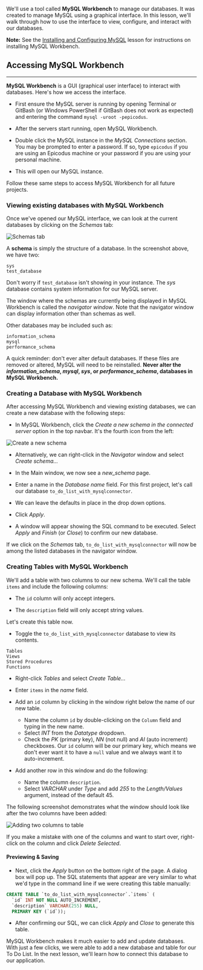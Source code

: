 We'll use a tool called **MySQL Workbench** to manage our databases. It was created to manage MySQL using a graphical interface. In this lesson, we'll walk through how to use the interface to view, configure, and interact with our databases.

**Note:** See the [Installing and Configuring MySQL](https://www.learnhowtoprogram.com/c-and-net/getting-started-with-c/installing-and-configuring-mysql) lesson for instructions on installing MySQL Workbench.

## Accessing MySQL Workbench
---

**MySQL Workbench** is a GUI (graphical user interface) to interact with databases. Here's how we access the interface.

* First ensure the MySQL server is running by opening Terminal or GitBash (or Windows PowerShell if GitBash does not work as expected) and entering the command `mysql -uroot -pepicodus`.

* After the servers start running, open MySQL Workbench.

* Double click the MySQL instance in the _MySQL Connections_ section. You may be prompted to enter a password. If so, type `epicodus` if you are using an Epicodus machine or your password if you are using your personal machine.

* This will open our MySQL instance.

Follow these same steps to access MySQL Workbench for all future projects.

### Viewing existing databases with MySQL Workbench

Once we've opened our MySQL interface, we can look at the current databases by clicking on the _Schemas_ tab:

![Schemas tab](https://learnhowtoprogram.s3.us-west-2.amazonaws.com/c%23/schema-mysql-workbench.png)

A **schema** is simply the structure of a database. In the screenshot above, we have two:

```
sys
test_database
```

Don't worry if `test_database` isn't showing in your instance. The _sys_ database contains system information for our MySQL server.

The window where the schemas are currently being displayed in MySQL Workbench is called the _navigator window_. Note that the navigator window can display information other than schemas as well.

Other databases may be included such as:

```
information_schema
mysql
performance_schema
```

A quick reminder: don't ever alter default databases. If these files are removed or altered, MySQL will need to be reinstalled. **Never alter the _information\_schema_, _mysql_, _sys_, or _performance\_schema_, databases in MySQL Workbench.**

### Creating a Database with MySQL Workbench

After accessing MySQL Workbench and viewing existing databases, we can create a new database with the following steps:

* In MySQL Workbench, click the _Create a new schema in the connected server_ option in the top navbar. It's the fourth icon from the left:

![Create a new schema](https://learnhowtoprogram.s3.us-west-2.amazonaws.com/c%23/create-a-new-schema.png)

* Alternatively, we can right-click in the _Navigator_ window and select _Create schema..._

* In the Main window, we now see a _new\_schema_ page.

* Enter a name in the _Database name_ field. For this first project, let's call our database `to_do_list_with_mysqlconnector`.

* We can leave the defaults in place in the drop down options.

* Click _Apply_.

* A window will appear showing the SQL command to be executed. Select _Apply_ and _Finish_ (or _Close_) to confirm our new database.

If we click on the _Schemas_ tab, `to_do_list_with_mysqlconnector` will now be among the listed databases in the navigator window.

### Creating Tables with MySQL Workbench

We'll add a table with two columns to our new schema. We'll call the table `items` and include the following columns:

* The `id` column will only accept integers.

* The `description` field will only accept string values.

Let's create this table now.

* Toggle the `to_do_list_with_mysqlconnector` database to view its contents.

```
Tables
Views
Stored Procedures
Functions
```

* Right-click _Tables_ and select _Create Table..._

* Enter `items` in the _name_ field.

* Add an `id` column by clicking _<click to edit>_ in the window right below the name of our new table.
  * Name the column `id` by double-clicking on the `Column` field and typing in the new name.
  * Select _INT_ from the _Datatype_ dropdown.
  * Check the _PK_ (primary key), _NN_ (not null) and _AI_ (auto increment) checkboxes. Our `id` column will be our primary key, which means we don't ever want it to have a `null` value and we always want it to auto-increment.

* Add another row in this window and do the following:
  * Name the column `description`.
  * Select _VARCHAR_ under _Type_ and add _255_ to the _Length/Values_ argument, instead of the default 45.

The following screenshot demonstrates what the window should look like after the two columns have been added:

![Adding two columns to table](https://learnhowtoprogram.s3.us-west-2.amazonaws.com/c%23/add-to-do-list-table.png)

If you make a mistake with one of the columns and want to start over, right-click on the column and click _Delete Selected_.

#### Previewing & Saving

* Next, click the _Apply_ button on the bottom right of the page. A dialog box will pop up. The SQL statements that appear are very similar to what we'd type in the command line if we were creating this table manually:

```sql
CREATE TABLE `to_do_list_with_mysqlconnector`.`items` (
  `id` INT NOT NULL AUTO_INCREMENT,
  `description` VARCHAR(255) NULL,
  PRIMARY KEY (`id`));
```

* After confirming our SQL, we can click _Apply_ and _Close_ to generate this table.

MySQL Workbench makes it much easier to add and update databases. With just a few clicks, we were able to add a new database and table for our To Do List. In the next lesson, we'll learn how to connect this database to our application.
